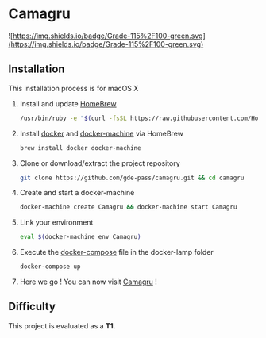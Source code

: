 # Camagru

![https://img.shields.io/badge/Grade-115%2F100-green.svg](https://img.shields.io/badge/Grade-115%2F100-green.svg)

## Installation 

This installation process is for macOS X

1. Install and update [HomeBrew](https://brew.sh/)
    
    ```bash
    /usr/bin/ruby -e "$(curl -fsSL https://raw.githubusercontent.com/Homebrew/install/master/install)" && brew update
    ```

2. Install [docker](https://www.docker.com/) and [docker-machine](https://docs.docker.com/machine/) via HomeBrew
    
    ```bash
    brew install docker docker-machine
    ```

3. Clone or download/extract the project repository
    
    ```bash
    git clone https://github.com/gde-pass/camagru.git && cd camagru
    ```

4. Create and start a docker-machine
    
    ```bash
    docker-machine create Camagru && docker-machine start Camagru
    ```

5. Link your environment 

    ```bash
    eval $(docker-machine env Camagru)   
    ```

6. Execute the [docker-compose](https://docs.docker.com/compose/) file in the docker-lamp folder
    
    ```bash
    docker-compose up 
    ```
    
 7. Here we go ! You can now visit [Camagru](http://192.168.99.100:80) !

## Difficulty

This project is evaluated as a **T1**.
